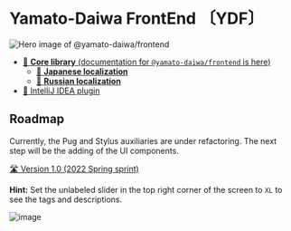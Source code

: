 # Yamato-Daiwa FrontEnd 〔YDF〕

![Hero image of @yamato-daiwa/frontend](https://repository-images.githubusercontent.com/376180981/885d8a83-98a8-47d0-b2e2-5abf042ef184)

* [📖 **Core library** (documentation for `@yamato-daiwa/frontend` is here)](CoreLibrary/Package/README.md)
  * [📖 **Japanese localization**](CoreLibrary/OfficialLocalizations/Japanese/REAME.md) 
  * [📖 **Russian localization**](CoreLibrary/OfficialLocalizations/Russian/REAME.md) 
* [📖 IntelliJ IDEA plugin](IDEsPlugins/IntelliJ_IDEA/README.md)


## Roadmap

Currently, the Pug and Stylus auxiliaries are under refactoring.
The next step will be the adding of the UI components.

[🛣️ Version 1.0 (2022 Spring sprint)](https://yamato-daiwa.myjetbrains.com/youtrack/agiles/121-7/122-13)

**Hint:** Set the unlabeled slider in the top right corner of the screen to `XL` to see the tags and descriptions.

![image](https://user-images.githubusercontent.com/41653501/141427847-a61da481-e9fa-4dce-af3a-fd1d3c0afcde.png)
